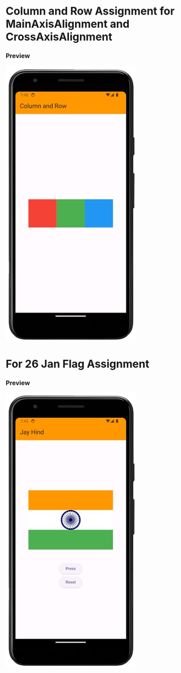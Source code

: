 # Column and Row Assignment for MainAxisAlignment and CrossAxisAlignment

### Preview 

![](./row_column_preview.png)

# For 26 Jan Flag Assignment

### Preview

![](./preview.png)